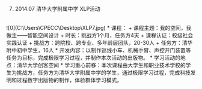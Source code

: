   7. 2014.07 清华大学附属中学 XLP活动
  <br>
  ![0](C:\Users\CPECC\Desktop\XLP7.jpg)
    * 课程：
        + 课程主题：我的空间，我做主——智能空间设计
        + 时长：挑战方1个月，任务方4天
        + 课程认证：校级社会实践认证
        + 挑战方：跨院校、跨专业、多年龄层团队，20-30人
        + 任务方：清华附中初中学生，16人
    * 开发内容：以制作巡线小车、机械手臂、声控开门装置等任务为目标，完成极限学习过程，并制作本次活动的出版物。
    * 学习活动的地点：清华大学创客空间
    * 学习重心前移：本次课程由大学生和职业技术学校的学生为挑战方，任务方为清华大学附属中学的学生，通过极限学习过程，完成科技发明和过程数字出版物的制作，体验群体学习模式。
